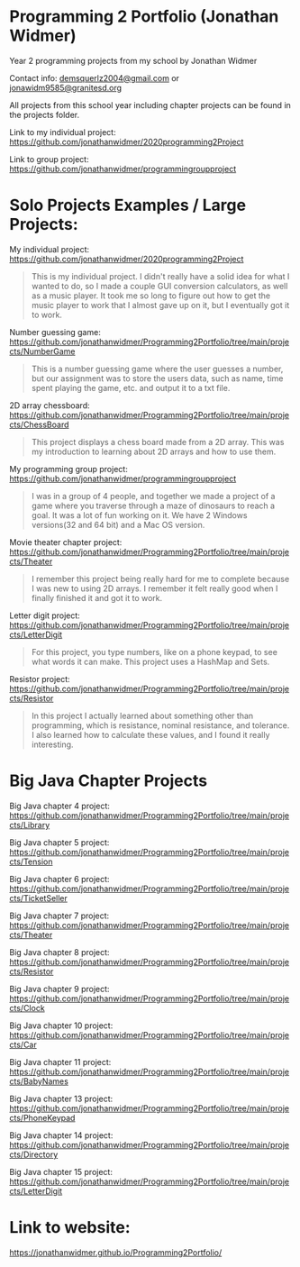 # Programming 2 Portfolio (Jonathan Widmer)
Year 2 programming projects from my school by Jonathan Widmer

Contact info: demsquerlz2004@gmail.com or jonawidm9585@granitesd.org

All projects from this school year including chapter projects can be found in the projects folder.

Link to my individual project: https://github.com/jonathanwidmer/2020programming2Project

Link  to group project: https://github.com/jonathanwidmer/programmingroupproject

# Solo Projects Examples / Large Projects:

My individual project: https://github.com/jonathanwidmer/2020programming2Project
> This is my individual project. I didn't really have a solid idea for what I wanted to do, so I made a couple GUI conversion calculators, as well as a music player. It took me so long to figure out how to get the music player to work that I almost gave up on it, but I eventually got it to work.

Number guessing game: https://github.com/jonathanwidmer/Programming2Portfolio/tree/main/projects/NumberGame
> This is a number guessing game where the user guesses a number, but our assignment was to store the users data, such as name, time spent playing the game, etc. and output it to a txt file.

2D array chessboard: https://github.com/jonathanwidmer/Programming2Portfolio/tree/main/projects/ChessBoard
> This project displays a chess board made from a 2D array. This was my introduction to learning about 2D arrays and how to use them.

My programming group project: https://github.com/jonathanwidmer/programmingroupproject
> I was in a group of 4 people, and together we made a project of a game where you traverse through a maze of dinosaurs to reach a goal. It was a lot of fun working on it. We have 2 Windows versions(32 and 64 bit) and a Mac OS version.

Movie theater chapter project: https://github.com/jonathanwidmer/Programming2Portfolio/tree/main/projects/Theater
> I remember this project being really hard for me to complete because I was new to using 2D arrays. I remember it felt really good when I finally finished it and got it to work.

Letter digit project: https://github.com/jonathanwidmer/Programming2Portfolio/tree/main/projects/LetterDigit
> For this project, you type numbers, like on a phone keypad, to see what words it can make. This project uses a HashMap and Sets.

Resistor project: https://github.com/jonathanwidmer/Programming2Portfolio/tree/main/projects/Resistor
> In this project I actually learned about something other than programming, which is resistance, nominal resistance, and tolerance. I also learned how to calculate these values, and I found it really interesting.

# Big Java Chapter Projects

Big Java chapter 4 project: https://github.com/jonathanwidmer/Programming2Portfolio/tree/main/projects/Library

Big Java chapter 5 project: https://github.com/jonathanwidmer/Programming2Portfolio/tree/main/projects/Tension

Big Java chapter 6 project: https://github.com/jonathanwidmer/Programming2Portfolio/tree/main/projects/TicketSeller

Big Java chapter 7 project: https://github.com/jonathanwidmer/Programming2Portfolio/tree/main/projects/Theater

Big Java chapter 8 project: https://github.com/jonathanwidmer/Programming2Portfolio/tree/main/projects/Resistor

Big Java chapter 9 project: https://github.com/jonathanwidmer/Programming2Portfolio/tree/main/projects/Clock

Big Java chapter 10 project: https://github.com/jonathanwidmer/Programming2Portfolio/tree/main/projects/Car

Big Java chapter 11 project: https://github.com/jonathanwidmer/Programming2Portfolio/tree/main/projects/BabyNames

Big Java chapter 13 project: https://github.com/jonathanwidmer/Programming2Portfolio/tree/main/projects/PhoneKeypad

Big Java chapter 14 project: https://github.com/jonathanwidmer/Programming2Portfolio/tree/main/projects/Directory

Big Java chapter 15 project: https://github.com/jonathanwidmer/Programming2Portfolio/tree/main/projects/LetterDigit

# Link to website:

https://jonathanwidmer.github.io/Programming2Portfolio/
